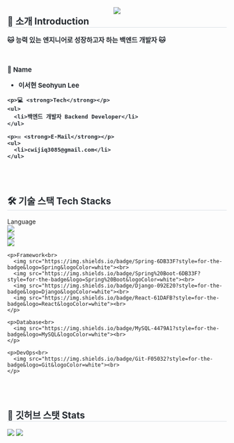 <div align="center">
    <img src="https://capsule-render.vercel.app/api?type=waving&color=0:5d8377,100:fefbfb&height=180&text=Hi,%20I'm%20Seohyun😺&animation=&fontColor=ffffff&fontSize=50" />
</div>

<div style="text-align: left;">
  <h2 style="margin-top: 0px; border-bottom: 1px solid #d8dee4; color: #282d33;"> 🚀 소개 Introduction </h2>  
  <div style="font-weight: 700; font-size: 15px; text-align: left; color: #282d33;">
    <p>🐱 능력 있는 엔지니어로 성장하고자 하는 백엔드 개발자 🐱</p>
    <br>
    <p>🌼 <strong>Name</strong></p>
    <ul>
      <li>이서현 Seohyun Lee</li>
    </ul>
    
    <p>💻 <strong>Tech</strong></p>
    <ul>
      <li>백엔드 개발자 Backend Developer</li>
    </ul>

    <p>✉️ <strong>E-Mail</strong></p>
    <ul>
      <li>cwijiq3085@gmail.com</li>
    </ul>
  </div>
</div>

<br><br>

<div style="text-align: left;">
  <h2 style="border-bottom: 1px solid #d8dee4; color: #282d33;"> 🛠️ 기술 스택 Tech Stacks </h2>  
  <div style="margin: 0; text-align: left;">
    <p>Language<br>
      <img src="https://img.shields.io/badge/Java-007396?style=for-the-badge&logo=Java&logoColor=white"><br>
      <img src="https://img.shields.io/badge/Javascript-F7DF1E?style=for-the-badge&logo=Javascript&logoColor=white"><br>
      <img src="https://img.shields.io/badge/HTML5-E34F26?style=for-the-badge&logo=HTML5&logoColor=white"><br>
    </p>

    <p>Framework<br>
      <img src="https://img.shields.io/badge/Spring-6DB33F?style=for-the-badge&logo=Spring&logoColor=white"><br>
      <img src="https://img.shields.io/badge/Spring%20Boot-6DB33F?style=for-the-badge&logo=Spring%20Boot&logoColor=white"><br>
      <img src="https://img.shields.io/badge/Django-092E20?style=for-the-badge&logo=Django&logoColor=white"><br>
      <img src="https://img.shields.io/badge/React-61DAFB?style=for-the-badge&logo=React&logoColor=white"><br>
    </p>

    <p>Database<br>
      <img src="https://img.shields.io/badge/MySQL-4479A1?style=for-the-badge&logo=MySQL&logoColor=white"><br>
    </p>

    <p>DevOps<br>
      <img src="https://img.shields.io/badge/Git-F05032?style=for-the-badge&logo=Git&logoColor=white"><br>
    </p>
  </div>
</div>

<br><br>

<div style="text-align: left;"> 
  <h2 style="border-bottom: 1px solid #d8dee4; color: #282d33;"> 🏅 깃허브 스탯 Stats </h2> 
  <div style="text-align: left;"> 
    <img src="https://github-readme-stats.vercel.app/api?username=seohyunlee-coding&custom_title=seohyunlee-coding%27s%20Github%20Stat&bg_color=180,000000,&title_color=000000&text_color=000000" />
    <img src="https://github-readme-stats.vercel.app/api/top-langs/?username=seohyunlee-coding&layout=compact&bg_color=180,000000,&title_color=000000&text_color=000000" />
  </div> 
</div>
